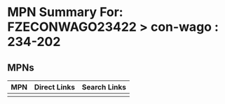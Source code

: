 



# MPN Summary For: FZECONWAGO23422 > con-wago : 234-202

## MPNs
  

|MPN|Direct Links|Search Links|
| :--- | :--- | :--- |
||||
